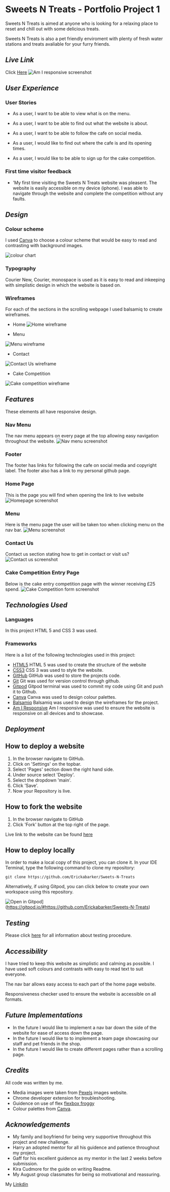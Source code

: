 # Sweets N Treats - Portfolio Project 1
Sweets N Treats is aimed at anyone who is looking for a relaxing place to reset and chill out with some delicious treats. 

Sweets N Treats is also a pet friendly enviroment with plenty of fresh water stations and treats avaliable for your furry friends. 

## _Live Link_
Click [Here](https://erickabarker.github.io/Sweets-N-Treats/)
![Am I responsive screenshot](https://user-images.githubusercontent.com/110427318/198843743-a88cfc4b-a3a3-461f-95a0-e7185b1a9e7f.PNG)

## _User Experience_

### User Stories

- As a user, I want to be able to view what is on the menu.

- As a user, I want to be able to find out what the website is about. 

- As a user, I want to be able to follow the cafe on social media.

- As a user, I would like to find out where the cafe is and its opening times.

- As a user, I would like to be able to sign up for the cake competition. 

### First time visitor feedback
- 'My first time visiting the Sweets N Treats website was pleasent. The website is easily accessible on my device (iphone). I was able to navigate through the website and complete the competition without any faults.

## _Design_

### Colour scheme

I used [Canva](https://www.canva.com/colors/color-palette-generator/) to choose a colour scheme that would be easy to read and contrasting with background images. 

![colour chart](https://user-images.githubusercontent.com/110427318/196540896-ef882b8e-24e4-4d5c-b4ae-aea0d524dae7.png)

### Typography

Courier New, Courier, monospace is used as it is easy to read and inkeeping with simplistic design in which the website is based on. 

### Wireframes

For each of the sections in the scrolling webpage I used balsamiq to create wireframes.

- Home 
![Home wireframe](https://github.com/Erickabarker/Sweets-N-Treats/blob/eb20a8aedf1ec42df8967a1a2006a6cdad9c8cd1/images/Home-about%20us.PNG)

- Menu

![Menu wireframe](https://github.com/Erickabarker/Sweets-N-Treats/blob/eb20a8aedf1ec42df8967a1a2006a6cdad9c8cd1/images/Menu.PNG)

- Contact 

![Contact Us wireframe](https://github.com/Erickabarker/Sweets-N-Treats/blob/eb20a8aedf1ec42df8967a1a2006a6cdad9c8cd1/images/Contact%20us.PNG)

- Cake Competition

![Cake competition wireframe](https://github.com/Erickabarker/Sweets-N-Treats/blob/eb20a8aedf1ec42df8967a1a2006a6cdad9c8cd1/images/Cake%20competiton.PNG)

## _Features_

These elements all have responsive design.

### Nav Menu

The nav menu appears on every page at the top allowing easy navigation throughout the website.
![Nav menu screenshot](https://user-images.githubusercontent.com/110427318/198851902-31d2b635-0cc1-44f2-9ce7-ffcf3493ac6c.PNG)


### Footer

The footer has links for following the cafe on social media and copyright label. 
The footer also has a link to my personal github page. 

### Home Page

This is the page you will find when opening the link to live website 
![Homepage screenshot](https://user-images.githubusercontent.com/110427318/198851723-9b5ba65d-3abe-4f55-906e-1a2babf71dc7.PNG)

### Menu 

Here is the menu page the user will be taken too when clicking menu on the nav bar. 
![Menu screenshot](https://user-images.githubusercontent.com/110427318/198851730-c7478548-0d18-443a-b64a-2f9f1961c2c0.PNG)

### Contact Us

Contact us section stating how to get in contact or visit us?
![Contact us screenshot](https://user-images.githubusercontent.com/110427318/198851756-61514680-fda7-450f-bc6b-7a84ebb1eb9b.PNG)

### Cake Competition Entry Page 

Below is the cake entry competition page with the winner receiving £25 spend. 
![Cake Competition form screenshot](https://user-images.githubusercontent.com/110427318/198851824-843d8db2-6c16-4f28-a9e8-9d4831fa9086.PNG)


## _Technologies Used_

### Languages

In this project HTML 5 and CSS 3 was used. 

### Frameworks
Here is a list of the following technologies used in this project:
- [HTML5](https://en.wikipedia.org/wiki/HTML5)
HTML 5 was used to create the structure of the website
- [CSS3](https://en.wikipedia.org/wiki/CSS)
CSS 3 was used to style the website.
- [GitHub](https://github.com/)
GitHub was used to store the projects code.
- [Git](https://git-scm.com/)
Git was used for version control through github.
- [Gitpod](https://gitpod.io/)
Gitpod terminal was used to commit my code using Git and push it to Github.
- [Canva](https://www.canva.com/)
Canva was used to design colour palettes.
- [Balsamiq](https://balsamiq.com/)
Balsamiq was used to design the wireframes for the project.
- [Am I Responsive](https://ui.dev/amiresponsive)
Am I responsive was used to ensure the website is responsive on all devices and to showcase. 


## _Deployment_

## How to deploy a website

1. In the browser navigate to GitHub.
2. Click on 'Settings' on the topbar.
3. Select 'Pages' section down the right hand side.
4. Under source select 'Deploy'.
5. Select the dropdown 'main'.
6. Click 'Save'.
7. Now your Repository is live. 

## How to fork the website

1. In the browser navigate to GitHub
2. Click 'Fork' button at the top right of the page.

Live link to the website can be found [here](https://erickabarker.github.io/Sweets-N-Treats/)

## How to deploy locally

In order to make a local copy of this project, you can clone it. In your IDE Terminal, type the following command to clone my repository:

`git clone https://github.com/Erickabarker/Sweets-N-Treats`

Alternatively, if using Gitpod, you can click below to create your own workspace using this repository.

![Open in Gitpod](https://gitpod.io/button/open-in-gitpod.svg)](https://gitpod.io/#https://github.com/Erickabarker/Sweets-N-Treats)

## _Testing_ 

Please click [here](https://github.com/Erickabarker/Sweets-N-Treats/blob/b42e73ad0f88a5b6b1a0a5ad285897c8929aa4f3/TESTING.MD) for all information about testing procedure.

## _Accessibility_
I have tried to keep this website as simplistic and calming as possible. I have used soft colours and contrasts with easy to read text to suit everyone. 

The nav bar allows easy access to each part of the home page website. 

Responsiveness checker used to ensure the website is accessible on all formats.


## _Future Implementations_

- In the future I would like to implement a nav bar down the side of the website for ease of access down the page.
- In the future I would like to to implement a team page showcasing our staff and pet friends in the shop. 
- In the future I would like to create different pages rather than a scrolling page. 

## _Credits_

All code was written by me. 

- Media images were taken from [Pexels](https://www.pexels.com/) images website.
- Chrome developer extension for troubleshooting.
- Guidence on use of flex [flexbox froggy](http://flexboxfroggy.com/) 
- Colour palettes from [Canva](https://www.canva.com/colors/color-palettes/).

## _Acknowledgements_
- My family and boyfriend for being very supportive throughout this project and new challenge.
- Harry an adopted mentor for all his guidence and patience throughout my project.
- Gaff for his excellent guidence as my mentor in the last 2 weeks before submission. 
- Kira Cudmore for the guide on writing Readme.
- My August group classmates for being so motivational and reassuring. 

My [Linkdin](linkedin.com/in/ericka-barker-4b0860241)
